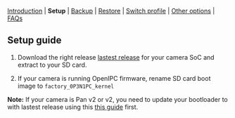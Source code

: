 [Introduction](README.md) | **Setup** | [Backup](README_backup.md) | [Restore](README_restore.md) | [Switch profile](README_switch_profile.md) | [Other options](README_other_options.md) | [FAQs](README_FAQs.md)

## Setup guide

1. Download the right release [lastest release](https://github.com/archandanime/wz_flash-helper/releases/latest) for your camera SoC and extract to your SD card.

2. If your camera is running OpenIPC firmware, rename SD card boot image to `factory_0P3N1PC_kernel`

**Note:** If your camera is Pan v2 or v2, you need to update your bootloader to with lastest release using this [this guide](https://github.com/gtxaspec/wz_mini_hacks/wiki/Setup-&-Installation) first.
